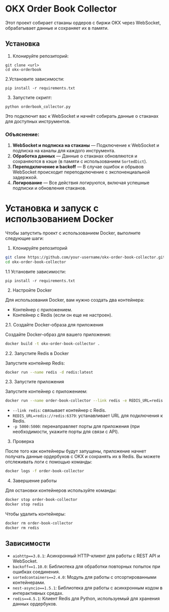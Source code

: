# OKX Order Book Collector

Этот проект собирает стаканы ордеров с биржи OKX через WebSocket, обрабатывает данные и сохраняет их в памяти.

## Установка

1. Клонируйте репозиторий:

```
git clone <url>
cd okx-orderbook
```
2.Установите зависимости:

```
pip install -r requirements.txt
```
3. Запустите скрипт:

```
python orderbook_collector.py
```
Это подключит вас к WebSocket и начнёт собирать данные о стаканах для доступных инструментов.

### Объяснение:
1. **WebSocket и подписка на стаканы** — Подключение к WebSocket и подписка на каналы для каждого инструмента.
2. **Обработка данных** — Данные о стаканах обновляются и сохраняются в кэше (в памяти с использованием `SortedDict`).
3. **Переподключение и backoff** — В случае ошибок и обрывов WebSocket происходит переподключение с экспоненциальной задержкой.
4. **Логирование** — Все действия логируются, включая успешные подписки и обновления стаканов.


# Установка и запуск с использованием Docker

Чтобы запустить проект с использованием Docker, выполните следующие шаги:

1. Клонируйте репозиторий

```bash
git clone https://github.com/your-username/okx-order-book-collector.git
cd okx-order-book-collector
```
1.1 Установите зависимости:
```
pip install -r requirements.txt
```

2. Настройте Docker

Для использования Docker, вам нужно создать два контейнера:
- Контейнер с приложением.
- Контейнер с Redis (если он еще не настроен).

2.1. Создайте Docker-образа для приложения

Создайте Docker-образ для вашего приложения:

```bash
docker build -t okx-order-book-collector .
```

2.2. Запустите Redis в Docker

Запустите контейнер Redis:

```bash
docker run --name redis -d redis:latest
```

2.3. Запустите приложения

Запустите контейнер с приложением:

```bash
docker run --name order-book-collector --link redis -e REDIS_URL=redis://redis:6379 -p 5000:5000 -d okx-order-book-collector
```

- `--link redis`: связывает контейнер с Redis.
- `REDIS_URL=redis://redis:6379`: устанавливает URL для подключения к Redis.
- `-p 5000:5000`: перенаправляет порты для приложения (при необходимости, укажите порты для связи с API).

3. Проверка

После того как контейнеры будут запущены, приложение начнет получать данные ордербуков с OKX и сохранять их в Redis. Вы можете отслеживать логи с помощью команды:

```bash
docker logs -f order-book-collector
```

4. Завершение работы

Для остановки контейнеров используйте команды:

```bash
docker stop order-book-collector
docker stop redis
```

Чтобы удалить контейнеры:

```bash
docker rm order-book-collector
docker rm redis
```

## Зависимости

- `aiohttp==3.8.1`: Асинхронный HTTP-клиент для работы с REST API и WebSocket.
- `backoff==1.10.0`: Библиотека для обработки повторных попыток при ошибках соединения.
- `sortedcontainers==2.4.0`: Модуль для работы с отсортированными контейнерами.
- `nest-asyncio==1.5.1`: Библиотека для работы с асинхронным кодом в интерактивных средах.
- `redis==4.5.1`: Клиент Redis для Python, используемый для хранения данных ордербуков.

